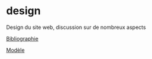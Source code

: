 # design
Design du site web, discussion sur de nombreux aspects

[Bibliographie](bibliographie.md)

[Modèle](model/readme.md)

